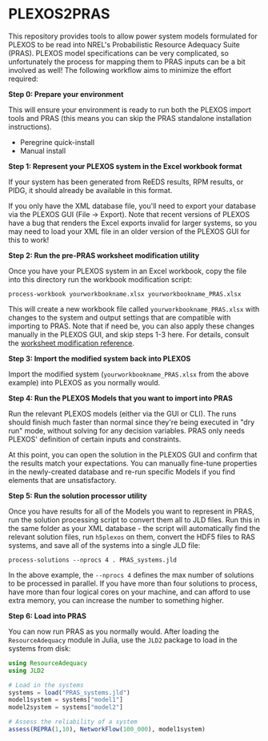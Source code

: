 # PLEXOS2PRAS

This repository provides tools to allow power system models formulated for PLEXOS to be read into NREL's Probabilistic Resource Adequacy Suite (PRAS). PLEXOS model specifications can be very complicated, so unfortunately the process for mapping them to PRAS inputs can be a bit involved as well! The following workflow aims to minimize the effort required:

__Step 0: Prepare your environment__

This will ensure your environment is ready to run both the PLEXOS import tools and PRAS (this means you can skip the PRAS standalone installation instructions).

 - Peregrine quick-install
 - Manual install

__Step 1: Represent your PLEXOS system in the Excel workbook format__

If your system has been generated from ReEDS results, RPM results, or PIDG, it should already be available in this format.

If you only have the XML database file, you'll need to export your database via the PLEXOS GUI (File -> Export). Note that recent versions of PLEXOS have a bug that renders the Excel exports invalid for larger systems, so you may need to load your XML file in an older version of the PLEXOS GUI for this to work!

__Step 2: Run the pre-PRAS worksheet modification utility__

Once you have your PLEXOS system in an Excel workbook, copy the file into this directory run the workbook modification script:

```
process-workbook yourworkbookname.xlsx yourworkbookname_PRAS.xlsx
```

This will create a new workbook file called `yourworkbookname_PRAS.xlsx` with changes to the system and output settings that are compatible with importing to PRAS. Note that if need be, you can also apply these changes manually in the PLEXOS GUI, and skip steps 1-3 here. For details, consult the [worksheet modification reference](worksheet_modification.md).

__Step 3: Import the modified system back into PLEXOS__

Import the modified system (`yourworkbookname_PRAS.xlsx` from the above example) into PLEXOS as you normally would.

__Step 4: Run the PLEXOS Models that you want to import into PRAS__

Run the relevant PLEXOS models (either via the GUI or CLI). The runs should finish much faster than normal since they're being executed in "dry run" mode, without solving for any decision variables. PRAS only needs PLEXOS' definition of certain inputs and constraints.

At this point, you can open the solution in the PLEXOS GUI and confirm that the results match your expectations. You can manually fine-tune properties in the newly-created database and re-run specific Models if you find elements that are unsatisfactory.

__Step 5: Run the solution processor utility__

Once you have results for all of the Models you want to represent in PRAS, run the solution processing script to convert them all to JLD files. Run this in the same folder as your XML database - the script will automatically find the relevant solution files, run `h5plexos` on them, convert the HDF5 files to RAS systems, and save all of the systems into a single JLD file:

```
process-solutions --nprocs 4 . PRAS_systems.jld
```

In the above example, the `--nprocs 4` defines the max number of solutions to be processed in parallel. If you have more than four solutions to process, have more than four logical cores on your machine, and can afford to use extra memory, you can increase the number to something higher.

__Step 6: Load into PRAS__

You can now run PRAS as you normally would. After loading the `ResourceAdequacy` module in Julia, use the `JLD2` package to load in the systems from disk:

```julia
using ResourceAdequacy
using JLD2

# Load in the systems
systems = load("PRAS_systems.jld")
model1system = systems["model1"]
model2system = systems["model2"]

# Assess the reliability of a system
assess(REPRA(1,10), NetworkFlow(100_000), model1system)
```
